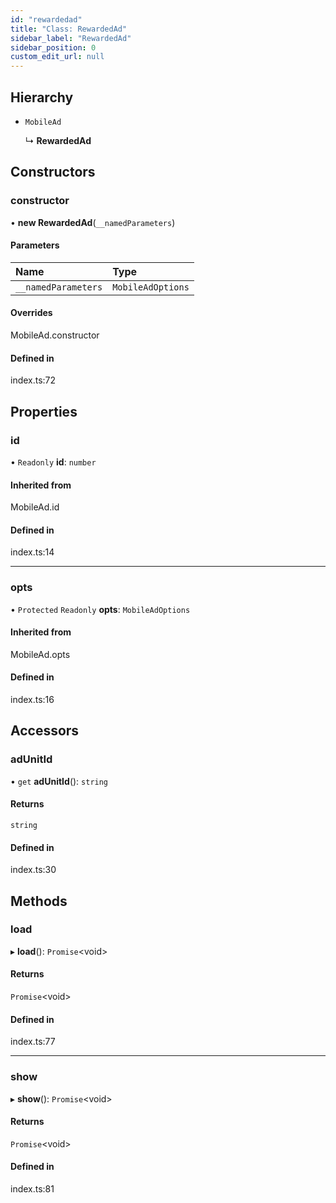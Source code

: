 ```yaml
---
id: "rewardedad"
title: "Class: RewardedAd"
sidebar_label: "RewardedAd"
sidebar_position: 0
custom_edit_url: null
---
```


## Hierarchy

- `MobileAd`

  ↳ **RewardedAd**

## Constructors

### constructor

• **new RewardedAd**(`__namedParameters`)

#### Parameters

| Name | Type |
| :------ | :------ |
| `__namedParameters` | `MobileAdOptions` |

#### Overrides

MobileAd.constructor

#### Defined in

index.ts:72

## Properties

### id

• `Readonly` **id**: `number`

#### Inherited from

MobileAd.id

#### Defined in

index.ts:14

___

### opts

• `Protected` `Readonly` **opts**: `MobileAdOptions`

#### Inherited from

MobileAd.opts

#### Defined in

index.ts:16

## Accessors

### adUnitId

• `get` **adUnitId**(): `string`

#### Returns

`string`

#### Defined in

index.ts:30

## Methods

### load

▸ **load**(): `Promise`<void\>

#### Returns

`Promise`<void\>

#### Defined in

index.ts:77

___

### show

▸ **show**(): `Promise`<void\>

#### Returns

`Promise`<void\>

#### Defined in

index.ts:81
